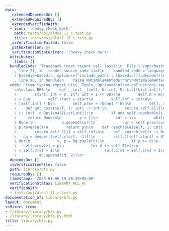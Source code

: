 ```yaml
---
data:
  _extendedDependsOn: []
  _extendedRequiredBy: []
  _extendedVerifiedWith:
  - icon: ':heavy_check_mark:'
    path: tests/aoj/alds1_11_c.test.py
    title: tests/aoj/alds1_11_c.test.py
  _isVerificationFailed: false
  _pathExtension: py
  _verificationStatusIcon: ':heavy_check_mark:'
  attributes:
    links: []
  bundledCode: "Traceback (most recent call last):\n  File \"/opt/hostedtoolcache/PyPy/3.7.13/x64/site-packages/onlinejudge_verify/documentation/build.py\"\
    , line 71, in _render_source_code_stat\n    bundled_code = language.bundle(stat.path,\
    \ basedir=basedir, options={'include_paths': [basedir]}).decode()\n  File \"/opt/hostedtoolcache/PyPy/3.7.13/x64/site-packages/onlinejudge_verify/languages/python.py\"\
    , line 96, in bundle\n    raise NotImplementedError\nNotImplementedError\n"
  code: "from typing import List, Tuple, Optional\nfrom collections import deque\n\
    \n\nclass BFS:\n    def __init__(self, N: int, E: List[List[int]],\n         \
    \        start: int = 0, inf: int = 1 << 50):\n        self.N = N\n        self.E\
    \ = E\n        self.start = start\n        self.inf = inf\n\n        self.C =\
    \ [self.inf] * N\n        self.prev = [None] * N\n\n        self._search()\n\n\
    \    def get_cost(self, i: int) -> int:\n        return self.C[i]\n\n    def get_path(self,\
    \ i: int) -> Optional[List[int]]:\n        if not self.reachable(i):\n       \
    \     return None\n\n        p = []\n        cur = i\n        while cur is not\
    \ None:\n            p.append(cur)\n            cur = self.prev[cur]\n       \
    \ p.reverse()\n        return p\n\n    def reachable(self, i: int) -> bool:\n\
    \        return self.C[i] < self.inf\n\n    def _search(self) -> None:\n     \
    \   dq = deque([(self.start, -1)])\n        self.C[self.start] = 0\n        while\
    \ dq:\n            v, p = dq.popleft()\n            if p >= 0:\n             \
    \   self.prev[v] = p\n            for d in self.E[v]:\n                if self.C[d]\
    \ > self.C[v] + 1:\n                    self.C[d] = self.C[v] + 1\n          \
    \          dq.append((d, v))\n"
  dependsOn: []
  isVerificationFile: false
  path: library/bfs.py
  requiredBy: []
  timestamp: '2023-01-06 19:38:20+09:00'
  verificationStatus: LIBRARY_ALL_AC
  verifiedWith:
  - tests/aoj/alds1_11_c.test.py
documentation_of: library/bfs.py
layout: document
redirect_from:
- /library/library/bfs.py
- /library/library/bfs.py.html
title: library/bfs.py
---
```


